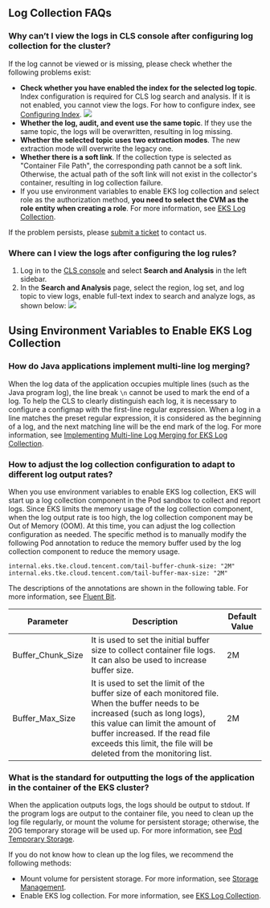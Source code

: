 
## Log Collection FAQs
### Why can’t I view the logs in CLS console after configuring log collection for the cluster?

If the log cannot be viewed or is missing, please check whether the following problems exist:
- **Check whether you have enabled the index for the selected log topic**. Index configuration is required for CLS log search and analysis. If it is not enabled, you cannot view the logs. For how to configure index, see [Configuring Index](https://intl.cloud.tencent.com/document/product/614/39594).
![](https://main.qcloudimg.com/raw/24657347b0f56ae264228bd8a84d70e6.png)
- **Whether the log, audit, and event use the same topic**. If they use the same topic, the logs will be overwritten, resulting in log missing.
- **Whether the selected topic uses two extraction modes**. The new extraction mode will overwrite the legacy one.
- **Whether there is a soft link**. If the collection type is selected as "Container File Path", the corresponding path cannot be a soft link. Otherwise, the actual path of the soft link will not exist in the collector's container, resulting in log collection failure.
- If you use environment variables to enable EKS log collection and select role as the authorization method, **you need to select the CVM as the role entity when creating a role**. For more information, see [EKS Log Collection](https://intl.cloud.tencent.com/document/product/457/37907).

If the problem persists, please [submit a ticket](https://console.cloud.tencent.com/workorder/category?level1_id=6&level2_id=350&source=0&data_title=%E5%AE%B9%E5%99%A8%E6%9C%8D%E5%8A%A1TKE&step=1) to contact us.



### Where can I view the logs after configuring the log rules?
1. Log in to the [CLS console](https://console.cloud.tencent.com/cls/overview?region=ap-guangzhou) and select **Search and Analysis** in the left sidebar.
2. In the **Search and Analysis** page, select the region, log set, and log topic to view logs, enable full-text index to search and analyze logs, as shown below:
![](https://main.qcloudimg.com/raw/9f55654545252904f81d5e6c2060f045.png)


## Using Environment Variables to Enable EKS Log Collection

### How do Java applications implement multi-line log merging?

When the log data of the application occupies multiple lines (such as the Java program log), the line break `\n` cannot be used to mark the end of a log. To help the CLS to clearly distinguish each log, it is necessary to configure a configmap with the first-line regular expression. When a log in a line matches the preset regular expression, it is considered as the beginning of a log, and the next matching line will be the end mark of the log. For more information, see [Implementing Multi-line Log Merging for EKS Log Collection](https://intl.cloud.tencent.com/document/product/457/40216).


### How to adjust the log collection configuration to adapt to different log output rates?

When you use environment variables to enable EKS log collection, EKS will start up a log collection component in the Pod sandbox to collect and report logs. Since EKS limits the memory usage of the log collection component, when the log output rate is too high, the log collection component may be Out of Memory (OOM). At this time, you can adjust the log collection configuration as needed. The specific method is to manually modify the following Pod annotation to reduce the memory buffer used by the log collection component to reduce the memory usage.
```
internal.eks.tke.cloud.tencent.com/tail-buffer-chunk-size: "2M"
internal.eks.tke.cloud.tencent.com/tail-buffer-max-size: "2M"
```

The descriptions of the annotations are shown in the following table. For more information, see [Fluent Bit](https://docs.fluentbit.io/manual/administration/configuring-fluent-bit/unit-sizes).

| Parameter | Description | Default Value |
|---------|---------|---------|
| Buffer_Chunk_Size | It is used to set the initial buffer size to collect container file logs. It can also be used to increase buffer size. | 2M |
| Buffer_Max_Size | It is used to set the limit of the buffer size of each monitored file. When the buffer needs to be increased (such as long logs), this value can limit the amount of buffer increased. If the read file exceeds this limit, the file will be deleted from the monitoring list. | 2M |


### What is the standard for outputting the logs of the application in the container of the EKS cluster?

When the application outputs logs, the logs should be output to stdout. If the program logs are output to the container file, you need to clean up the log file regularly, or mount the volume for persistent storage; otherwise, the 20G temporary storage will be used up. For more information, see [Pod Temporary Storage](https://intl.cloud.tencent.com/document/product/457/34050).

If you do not know how to clean up the log files, we recommend the following methods:
- Mount volume for persistent storage. For more information, see [Storage Management](https://intl.cloud.tencent.com/document/product/457/37769).
- Enable EKS log collection. For more information, see [EKS Log Collection](https://intl.cloud.tencent.com/document/product/457/37907).
